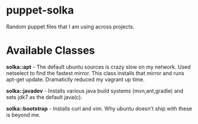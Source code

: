 puppet-solka
============

Random puppet files that I am using across projects.

Available Classes
=================

**solka::apt** - The default ubuntu sources is crazy slow on my network. Used netselect to find the fastest mirror.
This class installs that mirror and runs apt-get update. Dramaticlly reduced my vagrant up time.  

**solka::javadev** - Installs various java build systems (mvn,ant,gradle) and sets jdk7 as the default java(c).  

**solka::bootstrap** - Installs curl and vim. Why ubuntu doesn't ship with these is beyond me.  